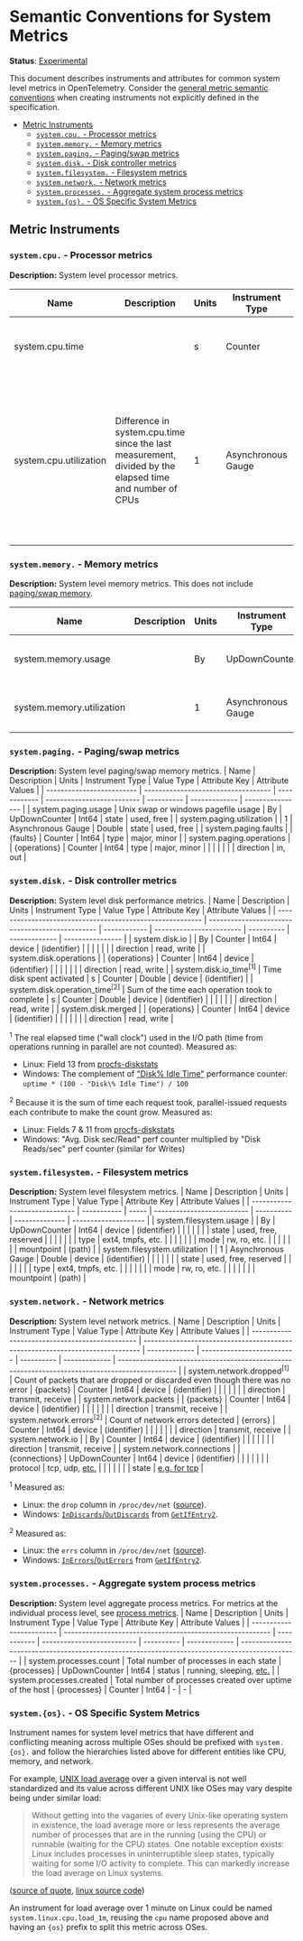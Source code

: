 # Semantic Conventions for System Metrics

**Status**: [Experimental](../../document-status.md)

This document describes instruments and attributes for common system level
metrics in OpenTelemetry. Consider the [general metric semantic
conventions](README.md#general-metric-semantic-conventions) when creating
instruments not explicitly defined in the specification.

<!-- Re-generate TOC with `markdown-toc --no-first-h1 -i` -->

<!-- toc -->

- [Metric Instruments](#metric-instruments)
  * [`system.cpu.` - Processor metrics](#systemcpu---processor-metrics)
  * [`system.memory.` - Memory metrics](#systemmemory---memory-metrics)
  * [`system.paging.` - Paging/swap metrics](#systempaging---pagingswap-metrics)
  * [`system.disk.` - Disk controller metrics](#systemdisk---disk-controller-metrics)
  * [`system.filesystem.` - Filesystem metrics](#systemfilesystem---filesystem-metrics)
  * [`system.network.` - Network metrics](#systemnetwork---network-metrics)
  * [`system.processes.` - Aggregate system process metrics](#systemprocesses---aggregate-system-process-metrics)
  * [`system.{os}.` - OS Specific System Metrics](#systemos---os-specific-system-metrics)

<!-- tocstop -->

## Metric Instruments

### `system.cpu.` - Processor metrics

**Description:** System level processor metrics.

| Name                   | Description | Units | Instrument Type      | Value Type | Attribute Key(s) | Attribute Values                    |
| ---------------------- | ----------- | ----- | ---------------------| ---------- | ---------------- | ----------------------------------- |
| system.cpu.time        |             | s     | Counter | Double     | state            | idle, user, system, interrupt, etc. |
|                        |             |       |                      |            | cpu              | CPU number [0..n-1]                 |
| system.cpu.utilization | Difference in system.cpu.time since the last measurement, divided by the elapsed time and number of CPUs | 1     | Asynchronous Gauge   | Double     | state            | idle, user, system, interrupt, etc. |
|                        |             |       |                      |            | cpu              | CPU number (0..n)                   |

### `system.memory.` - Memory metrics

**Description:** System level memory metrics. This does not include [paging/swap
memory](#systempaging---pagingswap-metrics).

| Name                      | Description | Units | Instrument Type   | Value Type | Attribute Key | Attribute Values         |
| ------------------------- | ----------- | ----- | ----------------- | ---------- | ------------- | ------------------------ |
| system.memory.usage       |             | By    | UpDownCounter | Int64      | state         | used, free, cached, etc. |
| system.memory.utilization |             | 1     | Asynchronous Gauge         | Double     | state         | used, free, cached, etc. |

### `system.paging.` - Paging/swap metrics

**Description:** System level paging/swap memory metrics.
| Name                      | Description                         | Units        | Instrument Type            | Value Type | Attribute Key | Attribute Values |
| ------------------------- | ----------------------------------- | ------------ | -------------------------- | ---------- | ------------- | ---------------- |
| system.paging.usage       | Unix swap or windows pagefile usage | By           | UpDownCounter | Int64      | state         | used, free       |
| system.paging.utilization |                                     | 1            | Asynchronous Gauge         | Double     | state         | used, free       |
| system.paging.faults      |                                     | {faults}     | Counter       | Int64      | type          | major, minor     |
| system.paging.operations  |                                     | {operations} | Counter       | Int64      | type          | major, minor     |
|                           |                                     |              |                            |            | direction     | in, out          |

### `system.disk.` - Disk controller metrics

**Description:** System level disk performance metrics.
| Name                                                      | Description                                     | Units        | Instrument Type          | Value Type | Attribute Key | Attribute Values |
| --------------------------------------------------------- | ----------------------------------------------- | ------------ | ------------------------ | ---------- | ------------- | ---------------- |
| system.disk.io<!--notlink-->                              |                                                 | By           | Counter     | Int64      | device        | (identifier)     |
|                                                           |                                                 |              |                          |            | direction     | read, write      |
| system.disk.operations                                    |                                                 | {operations} | Counter     | Int64      | device        | (identifier)     |
|                                                           |                                                 |              |                          |            | direction     | read, write      |
| system.disk.io_time<sup>\[1\]</sup>                       | Time disk spent activated                       | s            | Counter     | Double     | device        | (identifier)     |
| system.disk.operation_time<sup>\[2\]</sup>                | Sum of the time each operation took to complete | s            | Counter     | Double     | device        | (identifier)     |
|                                                           |                                                 |              |                          |            | direction     | read, write      |
| system.disk.merged                                        |                                                 | {operations} | Counter     | Int64      | device        | (identifier)     |
|                                                           |                                                 |              |                          |            | direction     | read, write      |

<sup>1</sup> The real elapsed time ("wall clock")
used in the I/O path (time from operations running in parallel are not
counted). Measured as:

- Linux: Field 13 from
[procfs-diskstats](https://www.kernel.org/doc/Documentation/ABI/testing/procfs-diskstats)
- Windows: The complement of ["Disk\% Idle
Time"](https://docs.microsoft.com/en-us/archive/blogs/askcore/windows-performance-monitor-disk-counters-explained#windows-performance-monitor-disk-counters-explained:~:text=%25%20Idle%20Time,Idle\)%20to%200%20(meaning%20always%20busy).)
performance counter: `uptime * (100 - "Disk\% Idle Time") / 100`

<sup>2</sup> Because it is the sum of time each
request took, parallel-issued requests each contribute to make the count
grow. Measured as:

- Linux: Fields 7 & 11 from
[procfs-diskstats](https://www.kernel.org/doc/Documentation/ABI/testing/procfs-diskstats)
- Windows: "Avg. Disk sec/Read" perf counter multiplied by "Disk Reads/sec"
perf counter (similar for Writes)

### `system.filesystem.` - Filesystem metrics

**Description:** System level filesystem metrics.
| Name                          | Description | Units | Instrument Type            | Value Type | Attribute Key  | Attribute Values     |
| ----------------------------- | ----------- | ----- | -------------------------- | ---------- | -------------- | -------------------- |
| system.filesystem.usage       |             | By    | UpDownCounter | Int64      | device         | (identifier)         |
|                               |             |       |                            |            | state          | used, free, reserved |
|                               |             |       |                            |            | type           | ext4, tmpfs, etc.    |
|                               |             |       |                            |            | mode           | rw, ro, etc.         |
|                               |             |       |                            |            | mountpoint     | (path)               |
| system.filesystem.utilization |             | 1     | Asynchronous Gauge         | Double     | device         | (identifier)         |
|                               |             |       |                            |            | state          | used, free, reserved |
|                               |             |       |                            |            | type           | ext4, tmpfs, etc.    |
|                               |             |       |                            |            | mode           | rw, ro, etc.         |
|                               |             |       |                            |            | mountpoint     | (path)               |

### `system.network.` - Network metrics

**Description:** System level network metrics.
| Name                                           | Description                                                                   | Units         | Instrument Type            | Value Type | Attribute Key | Attribute Values                                                                               |
| ---------------------------------------------- | ----------------------------------------------------------------------------- | ------------- | -------------------------- | ---------- | ------------- | ---------------------------------------------------------------------------------------------- |
| system.network.dropped<sup>\[1\]</sup>         | Count of packets that are dropped or discarded even though there was no error | {packets}     | Counter       | Int64      | device        | (identifier)                                                                                   |
|                                                |                                                                               |               |                            |            | direction     | transmit, receive                                                                              |
| system.network.packets                         |                                                                               | {packets}     | Counter       | Int64      | device        | (identifier)                                                                                   |
|                                                |                                                                               |               |                            |            | direction     | transmit, receive                                                                              |
| system.network.errors<sup>\[2\]</sup>          | Count of network errors detected                                              | {errors}      | Counter       | Int64      | device        | (identifier)                                                                                   |
|                                                |                                                                               |               |                            |            | direction     | transmit, receive                                                                              |
| system<!--notlink-->.network.io                |                                                                               | By            | Counter       | Int64      | device        | (identifier)                                                                                   |
|                                                |                                                                               |               |                            |            | direction     | transmit, receive                                                                              |
| system.network.connections                     |                                                                               | {connections} | UpDownCounter | Int64      | device        | (identifier)                                                                                   |
|                                                |                                                                               |               |                            |            | protocol      | tcp, udp, [etc.](https://en.wikipedia.org/wiki/Transport_layer#Protocols)                      |
|                                                |                                                                               |               |                            |            | state         | [e.g. for tcp](https://en.wikipedia.org/wiki/Transmission_Control_Protocol#Protocol_operation) |

<sup>1</sup> Measured as:

- Linux: the `drop` column in `/proc/dev/net`
([source](https://web.archive.org/web/20180321091318/http://www.onlamp.com/pub/a/linux/2000/11/16/LinuxAdmin.html)).
- Windows:
[`InDiscards`/`OutDiscards`](https://docs.microsoft.com/en-us/windows/win32/api/netioapi/ns-netioapi-mib_if_row2)
from
[`GetIfEntry2`](https://docs.microsoft.com/en-us/windows/win32/api/netioapi/nf-netioapi-getifentry2).

<sup>2</sup> Measured as:

- Linux: the `errs` column in `/proc/dev/net`
([source](https://web.archive.org/web/20180321091318/http://www.onlamp.com/pub/a/linux/2000/11/16/LinuxAdmin.html)).
- Windows:
[`InErrors`/`OutErrors`](https://docs.microsoft.com/en-us/windows/win32/api/netioapi/ns-netioapi-mib_if_row2)
from
[`GetIfEntry2`](https://docs.microsoft.com/en-us/windows/win32/api/netioapi/nf-netioapi-getifentry2).

### `system.processes.` - Aggregate system process metrics

**Description:** System level aggregate process metrics. For metrics at the
individual process level, see [process metrics](process-metrics.md).
| Name                     | Description                                               | Units       | Instrument Type            | Value Type | Attribute Key | Attribute Values                                                                               |
| ------------------------ | --------------------------------------------------------- | ----------- | -------------------------- | ---------- | ------------- | ---------------------------------------------------------------------------------------------- |
| system.processes.count   | Total number of processes in each state                   | {processes} | UpDownCounter | Int64      | status        | running, sleeping, [etc.](https://man7.org/linux/man-pages/man1/ps.1.html#PROCESS_STATE_CODES) |
| system.processes.created | Total number of processes created over uptime of the host | {processes} | Counter       | Int64      | -             | -                                                                                              |

### `system.{os}.` - OS Specific System Metrics

Instrument names for system level metrics that have different and conflicting
meaning across multiple OSes should be prefixed with `system.{os}.` and
follow the hierarchies listed above for different entities like CPU, memory,
and network.

For example, [UNIX load
average](https://en.wikipedia.org/wiki/Load_(computing)) over a given
interval is not well standardized and its value across different UNIX like
OSes may vary despite being under similar load:

> Without getting into the vagaries of every Unix-like operating system in
existence, the load average more or less represents the average number of
processes that are in the running (using the CPU) or runnable (waiting for
the CPU) states. One notable exception exists: Linux includes processes in
uninterruptible sleep states, typically waiting for some I/O activity to
complete. This can markedly increase the load average on Linux systems.

([source of
quote](https://github.com/torvalds/linux/blob/e4cbce4d131753eca271d9d67f58c6377f27ad21/kernel/sched/loadavg.c#L11-L18),
[linux source
code](https://github.com/torvalds/linux/blob/e4cbce4d131753eca271d9d67f58c6377f27ad21/kernel/sched/loadavg.c#L11-L18))

An instrument for load average over 1 minute on Linux could be named
`system.linux.cpu.load_1m`, reusing the `cpu` name proposed above and having
an `{os}` prefix to split this metric across OSes.
